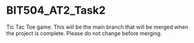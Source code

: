 # BIT504_AT2_Task2
Tic Tac Toe game. This will be the main branch that will be merged when the project is complete. Please do not change before merging.
